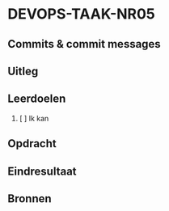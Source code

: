 # DEVOPS-TAAK-NR05

## Commits & commit messages

## Uitleg

## Leerdoelen

1. [ ] Ik kan 

## Opdracht


## Eindresultaat

## Bronnen
